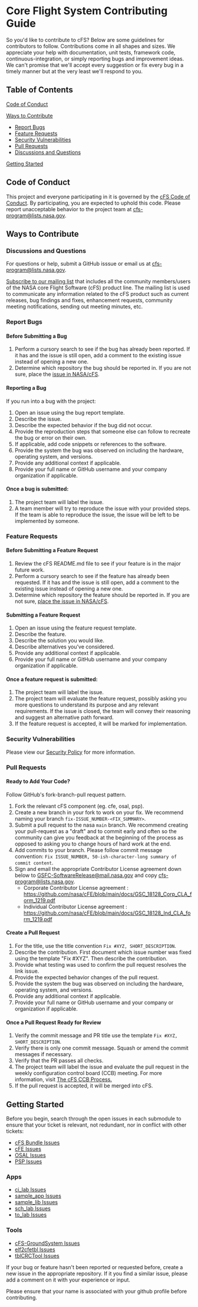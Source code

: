 # Core Flight System Contributing Guide

So you'd like to contribute to cFS? Below are some guidelines for contributors to follow. Contributions come in all shapes and sizes. We appreciate your help with documentation, unit tests, framework code, continuous-integration, or simply reporting bugs and improvement ideas. We can't promise that we'll accept every suggestion or fix every bug in a timely manner but at the very least we'll respond to you.

## Table of Contents
[Code of Conduct](#code-of-conduct)

[Ways to Contribute](#ways-to-contribute)
* [Report Bugs](#report-bugs)
* [Feature Requests](#feature-requests)
* [Security Vulnerabilities](#security-vulnerabilities)
* [Pull Requests](#pull-requests)
* [Discussions and Questions](#discussions-and-questions)

[Getting Started](#getting-started)

## Code of Conduct 
This project and everyone participating in it is governed by the [cFS Code of Conduct](CODE_OF_CONDUCT.md). By participating, you are expected to uphold this code. Please report unacceptable behavior to the project team at cfs-program@lists.nasa.gov.

## Ways to Contribute

### Discussions and Questions
For questions or help, submit a GitHub isssue or email us at cfs-program@lists.nasa.gov. 

[Subscribe to our mailing list](https://lists.nasa.gov/mailman/listinfo/cfs-community) that includes all the community members/users of the NASA core Flight Software (cFS) product line. The mailing list is used to communicate any information related to the cFS product such as current releases, bug findings and fixes, enhancement requests, community meeting notifications, sending out meeting minutes, etc.

### Report Bugs
#### Before Submitting a Bug
1. Perform a cursory search to see if the bug has already been reported. If it has and the issue is still open, add a comment to the existing issue instead of opening a new one.
2. Determine which repository the bug should be reported in. If you are not sure, place the [issue in NASA/cFS](https://github.com/nasa/cFS/issues/new?assignees=&labels=&template=bug_report.md&title=).

#### Reporting a Bug
If you run into a bug with the project:
1. Open an issue using the bug report template. 
2. Describe the issue. 
3. Describe the expected behavior if the bug did not occur. 
4. Provide the reproduction steps that someone else can follow to recreate the bug or error on their own.
5. If applicable, add code snippets or references to the software.
6. Provide the system the bug was observed on including the hardware, operating system, and versions.
7. Provide any additional context if applicable.
8. Provide your full name or GitHub username and your company organization if applicable.

#### Once a bug is submitted:
1. The project team will label the issue.
2. A team member will try to reproduce the issue with your provided steps. If the team is able to reproduce the issue, the issue will be left to be implemented by someone.

### Feature Requests
#### Before Submitting a Feature Request
1. Review the cFS README.md file to see if your feature is in the major future work. 
2. Perform a cursory search to see if the feature has already been requested. If it has and the issue is still open, add a comment to the existing issue instead of opening a new one.
3. Determine which repository the feature should be reported in. If you are not sure, [place the issue in NASA/cFS](https://github.com/nasa/cFS/issues/new?assignees=&labels=&template=feature_request.md&title=).

#### Submitting a Feature Request
1. Open an issue using the feature request template. 
2. Describe the feature.
3. Describe the solution you would like.
4. Describe alternatives you've considered.
5. Provide any additional context if applicable.
6. Provide your full name or GitHub username and your company organization if applicable.

#### Once a feature request is submitted:
1. The project team will label the issue.
2. The project team will evaluate the feature request, possibly asking you more questions to understand its purpose and any relevant requirements. If the issue is closed, the team will convey their reasoning and suggest an alternative path forward.
3. If the feature request is accepted, it will be marked for implementation.

### Security Vulnerabilities
Please view our [Security Policy](https://github.com/nasa/cFS/security/policy) for more information.

### Pull Requests
#### Ready to Add Your Code?

Follow GitHub's fork-branch-pull request pattern.
1. Fork the relevant cFS component (eg. cfe, osal, psp).
2. Create a new branch in your fork to work on your fix. We recommend naming your branch `fix-ISSUE_NUMBER-<FIX_SUMMARY>`.
3. Submit a pull request to the nasa `main` branch. We recommend creating your pull-request as a "draft" and to commit early and often so the community can give you feedback at the beginning of the process as opposed to asking you to change hours of hard work at the end.
4. Add commits to your branch. Please follow commit message convention: `Fix ISSUE_NUMBER, 50-ish-character-long summary of commit content`.
5. Sign and email the appropriate Contributor License agreement down below to GSFC-SoftwareRelease@mail.nasa.gov and copy cfs-program@lists.nasa.gov.
    - Corporate Contributor License agreement : https://github.com/nasa/cFE/blob/main/docs/GSC_18128_Corp_CLA_form_1219.pdf
    - Individual Contributor License agreement : https://github.com/nasa/cFE/blob/main/docs/GSC_18128_Ind_CLA_form_1219.pdf

#### Create a Pull Request
1. For the title, use the title convention `Fix #XYZ, SHORT_DESCRIPTION`.
2. Describe the contribution. First document which issue number was fixed using the template "Fix #XYZ". Then describe the contribution.
3. Provide what testing was used to confirm the pull request resolves the link issue.
4. Provide the expected behavior changes of the pull request.
5. Provide the system the bug was observed on including the hardware, operating system, and versions.
6. Provide any additional context if applicable.
7. Provide your full name or GitHub username and your company or organization if applicable.

#### Once a Pull Request Ready for Review
1. Verify the commit message and PR title use the template `Fix #XYZ, SHORT_DESCRIPTION`.
2. Verify there is only one commit message. Squash or amend the commit messages if necessary.
3. Verify that the PR passes all checks.
4. The project team will label the issue and evaluate the pull request in the weekly configuration control board (CCB) meeting. For more information, visit [The cFS CCB Process.](https://github.com/nasa/cFS/wiki/The-cFS-CCB-Process)
5. If the pull request is accepted, it will be merged into cFS.

## Getting Started
Before you begin, search through the open issues in each submodule to ensure that your ticket is relevant, not redundant, nor in conflict with other tickets:
* [cFS Bundle Issues](https://github.com/nasa/cfs/issues)
* [cFE Issues](https://github.com/nasa/cfe/issues)
* [OSAL Issues](https://github.com/nasa/osal/issues)
* [PSP Issues](https://github.com/nasa/psp/issues)

### Apps
* [ci_lab Issues](https://github.com/nasa/ci_lab/tree/296d12cde4f90d112d1578cb584ddae200a2d282)
* [sample_app Issues](https://github.com/nasa/sample_app/issues)
* [sample_lib Issues](https://github.com/nasa/sample_lib/issues)
* [sch_lab Issues](https://github.com/nasa/sch_lab/tree/882846bb778432c8780555b9d4bef45535584174)
* [to_lab Issues](https://github.com/nasa/to_lab/tree/031de3dde3f5265e98d7cd2bc154d93bee8520b0)

### Tools
* [cFS-GroundSystem Issues](https://github.com/nasa/cFS-GroundSystem/issues)
* [elf2cfetbl Issues](https://github.com/nasa/elf2cfetbl/tree/6762b1c3b455665dae57e35f14a50fe327830391)
* [tblCRCTool Issues](https://github.com/nasa/tblCRCTool/tree/b02864ba56b12e00ab152225e3e8f9d6c039d48c)

If your bug or feature hasn't been reported or requested before, create a new issue in the appropriate repository. If it you find a similar issue, please add a comment on it with your experience or input.

Please ensure that your name is associated with your github profile before contributing.